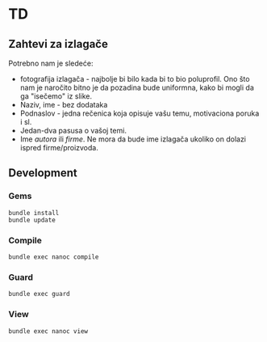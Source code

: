 # TD


## Zahtevi za izlagače

Potrebno nam je sledeće:

+ fotografija izlagača - najbolje bi bilo kada bi to bio poluprofil. Ono što nam
je naročito bitno je da pozadina bude uniformna, kako bi mogli da ga "isečemo"
iz slike.
+ Naziv, ime - bez dodataka
+ Podnaslov - jedna rečenica koja opisuje vašu temu, motivaciona poruka i sl.
+ Jedan-dva pasusa o vašoj temi.
+ Ime _autora_ ili _firme_. Ne mora da bude ime izlagača ukoliko on dolazi ispred
firme/proizvoda.


## Development

### Gems

	bundle install
	bundle update

### Compile

    bundle exec nanoc compile

### Guard

	bundle exec guard

### View

    bundle exec nanoc view

